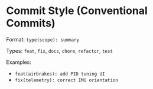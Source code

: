 # Commit Style (Conventional Commits)

Format: `type(scope): summary`

Types: `feat`, `fix`, `docs`, `chore`, `refactor`, `test`

Examples:

- `feat(airbrakes): add PID tuning UI`
- `fix(telemetry): correct IMU orientation`
